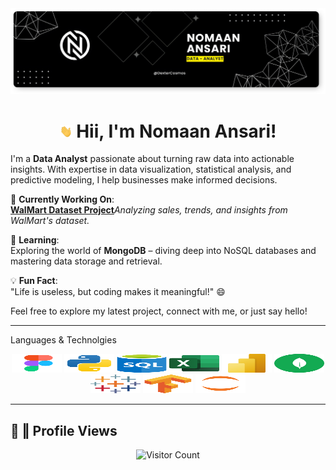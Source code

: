 
<div>
 <img src='./images/banner.png' alt=banner>
<div>

<h1 align="center">
 <img src="https://raw.githubusercontent.com/ABSphreak/ABSphreak/master/gifs/Hi.gif"width="20px">
 </a> Hii, I'm Nomaan Ansari!
</h1>


I'm a **Data Analyst** passionate about turning raw data into actionable insights. With expertise in data visualization, statistical analysis, and predictive modeling, I help businesses make informed decisions.


🔭 **Currently Working On**:  
  [**WalMart Dataset Project**](https://github.com/DexterCosmos/WalMart_DB)_Analyzing sales, trends, and insights from WalMart's dataset._

🌱 **Learning**:  
  Exploring the world of **MongoDB** – diving deep into NoSQL databases and mastering data storage and retrieval.

💡 **Fun Fact**:  
  "Life is useless, but coding makes it meaningful!" 😄


Feel free to explore my latest project, connect with me, or just say hello!

---

Languages & Technolgies

<p align="center">
  <img src="./images/SVG/Figma.svg" alt="Figma" width="80" height="30">
  <img src="./images/SVG/Python.svg" alt="Python" width="80" height="30">
  <img src="./images/SVG/SQL.svg" alt="SQL" width="80" height="30">
  <img src="./images/SVG/Excel.svg" alt="Excel" width="80" height="30">
  <img src="./images/SVG/Power BI.svg" alt="Power BI" width="80" height="30">
  <img src="./images/SVG/mongoDB.svg" alt="MongoDB" width="80" height="30">
  <img src="./images/SVG/Tableau.svg" alt="Tableau" width="80" height="30">
  <img src="./images/SVG/Tensorflow.svg" alt="Tensorflow" width="80" height="30">
  <img src="./images/SVG/Jupyter notebook.svg" alt="JN" width="80" height="30">
</p>

---

## 👀 ‖ Profile Views

<div align="center">
  <img src="https://profile-counter.glitch.me/YOUR_GITHUB_USERNAME/count.svg" alt="Visitor Count" />
</div>
